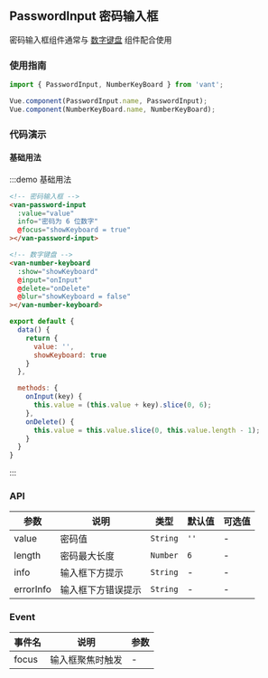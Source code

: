 <script>
export default {
  data() {
    return {
      value: '',
      showKeyboard: true
    }
  },

  methods: {
    onInput(key) {
      this.value = (this.value + key).slice(0, 6);
    },
    onDelete() {
      this.value = this.value.slice(0, this.value.length - 1);
    }
  }
}
</script>

## PasswordInput 密码输入框
密码输入框组件通常与 [数字键盘](#/zh-CN/component/number-keyboard) 组件配合使用

### 使用指南
``` javascript
import { PasswordInput, NumberKeyBoard } from 'vant';

Vue.component(PasswordInput.name, PasswordInput);
Vue.component(NumberKeyBoard.name, NumberKeyBoard);
```

### 代码演示

#### 基础用法

:::demo 基础用法
```html
<!-- 密码输入框 -->
<van-password-input
  :value="value"
  info="密码为 6 位数字"
  @focus="showKeyboard = true"
></van-password-input>

<!-- 数字键盘 -->
<van-number-keyboard
  :show="showKeyboard"
  @input="onInput"
  @delete="onDelete"
  @blur="showKeyboard = false"
></van-number-keyboard>
```

```javascript
export default {
  data() {
    return {
      value: '',
      showKeyboard: true
    }
  },

  methods: {
    onInput(key) {
      this.value = (this.value + key).slice(0, 6);
    },
    onDelete() {
      this.value = this.value.slice(0, this.value.length - 1);
    }
  }
}
```
:::

### API

| 参数 | 说明 | 类型 | 默认值 | 可选值 |
|-----------|-----------|-----------|-------------|-------------|
| value | 密码值 | `String`  | `''` | - |
| length | 密码最大长度 | `Number` | `6` | - |
| info | 输入框下方提示 | `String` | - | - |
| errorInfo | 输入框下方错误提示 | `String` | - | - |

### Event

| 事件名 | 说明 | 参数 |
|-----------|-----------|-----------|
| focus | 输入框聚焦时触发 | - |
